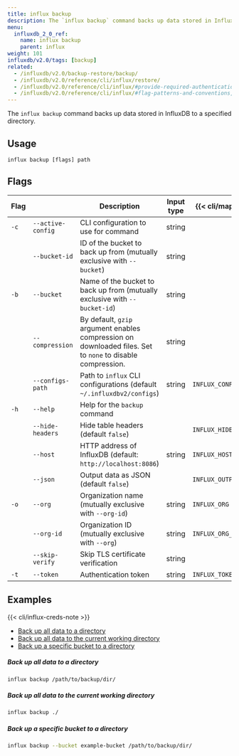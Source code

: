 ```yaml
---
title: influx backup
description: The `influx backup` command backs up data stored in InfluxDB to a specified directory.
menu:
  influxdb_2_0_ref:
    name: influx backup
    parent: influx
weight: 101
influxdb/v2.0/tags: [backup]
related:
  - /influxdb/v2.0/backup-restore/backup/
  - /influxdb/v2.0/reference/cli/influx/restore/
  - /influxdb/v2.0/reference/cli/influx/#provide-required-authentication-credentials, influx CLI—Provide required authentication credentials
  - /influxdb/v2.0/reference/cli/influx/#flag-patterns-and-conventions, influx CLI—Flag patterns and conventions
---
```


The `influx backup` command backs up data stored in InfluxDB to a specified directory.

## Usage
```
influx backup [flags] path
```

## Flags
| Flag |                   | Description                                                                                                | Input type | {{< cli/mapped >}}    |
| ---- | ----------------- | ---------------------------------------------------------------------------------------------------------- | ---------- | --------------------- |
| `-c` | `--active-config` | CLI configuration to use for command                                                                       | string     |                       |
|      | `--bucket-id`     | ID of the bucket to back up from (mutually exclusive with `--bucket`)                                      | string     |                       |
| `-b` | `--bucket`        | Name of the bucket to back up from (mutually exclusive with `--bucket-id`)                                 | string     |                       |
|      | `--compression`   | By default, `gzip` argument enables compression on downloaded files. Set to `none` to disable compression. | string     |                       |
|      | `--configs-path`  | Path to `influx` CLI configurations (default `~/.influxdbv2/configs`)                                      | string     | `INFLUX_CONFIGS_PATH` |
| `-h` | `--help`          | Help for the `backup` command                                                                              |            |                       |
|      | `--hide-headers`  | Hide table headers (default `false`)                                                                       |            | `INFLUX_HIDE_HEADERS` |
|      | `--host`          | HTTP address of InfluxDB (default: `http://localhost:8086`)                                                | string     | `INFLUX_HOST`         |
|      | `--json`          | Output data as JSON (default `false`)                                                                      |            | `INFLUX_OUTPUT_JSON`  |
| `-o` | `--org`           | Organization name (mutually exclusive with `--org-id`)                                                     | string     | `INFLUX_ORG`          |
|      | `--org-id`        | Organization ID (mutually exclusive with `--org`)                                                          | string     | `INFLUX_ORG_ID`       |
|      | `--skip-verify`   | Skip TLS certificate verification                                                                          | string     |                       |
| `-t` | `--token`         | Authentication token                                                                                       | string     | `INFLUX_TOKEN`        |

## Examples

{{< cli/influx-creds-note >}}

- [Back up all data to a directory](#back-up-all-data-to-a-directory)
- [Back up all data to the current working directory](#back-up-all-data-to-the-current-working-directory)
- [Back up a specific bucket to a directory](#back-up-a-specific-bucket-to-a-directory)

##### Back up all data to a directory
```sh
influx backup /path/to/backup/dir/
```

##### Back up all data to the current working directory
```sh
influx backup ./
```

##### Back up a specific bucket to a directory
```sh
influx backup --bucket example-bucket /path/to/backup/dir/
```
